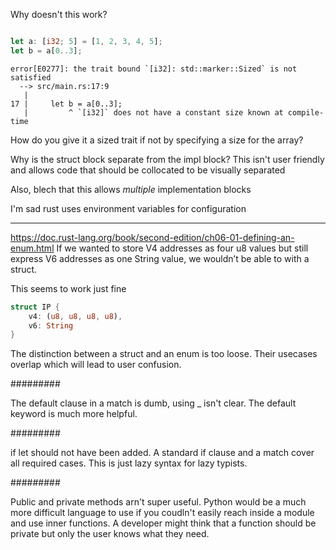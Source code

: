 

Why doesn't this work?

```rust

let a: [i32; 5] = [1, 2, 3, 4, 5];
let b = a[0..3];

```

```
error[E0277]: the trait bound `[i32]: std::marker::Sized` is not satisfied
  --> src/main.rs:17:9
   |
17 |     let b = a[0..3];
   |         ^ `[i32]` does not have a constant size known at compile-time
```

How do you give it a sized trait if not by specifying a size for the array?

Why is the struct block separate from the impl block? This isn't user friendly and allows code that should be collocated to be visually separated

Also, blech that this allows *multiple* implementation blocks


I'm sad rust uses environment variables for configuration


------
https://doc.rust-lang.org/book/second-edition/ch06-01-defining-an-enum.html
If we wanted to store V4 addresses as four u8 values but still express V6 addresses as one String value, we wouldn’t be able to with a struct.

This seems to work just fine

```rust
struct IP {
    v4: (u8, u8, u8, u8),
    v6: String
}
```


The distinction between a struct and an enum is too loose. Their usecases overlap which will lead to user confusion.

#########

The default clause in a match is dumb, using _ isn't clear. The default keyword is much more helpful.

#########

if let should not have been added. A standard if clause and a match cover all required cases. This is just lazy syntax for lazy typists.


#########

Public and private methods arn't super useful. Python would be a much more difficult language to use if you coudln't easily reach inside a module and use inner functions. A developer might think 
that a function should be private but only the user knows what they need.
